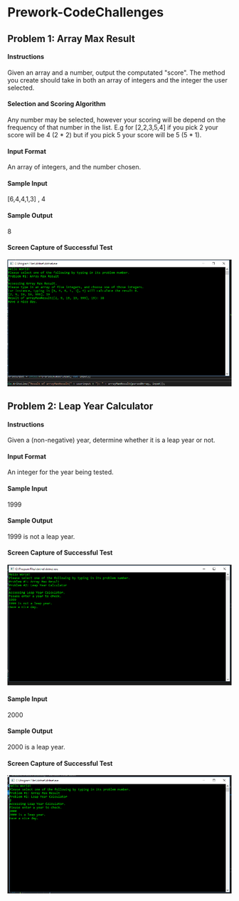 # Prework-CodeChallenges

## Problem 1: Array Max Result

#### Instructions
Given an array and a number, output the computated "score". The method you create should take in
both an array of integers and the integer the user selected.

#### Selection and Scoring Algorithm
Any number may be selected, however your scoring will be depend on the frequency of that number in the list. 
E.g for [2,2,3,5,4] if you pick 2 your score will be 4 (2 * 2) but if you pick 5 your score will be 5 (5 * 1).

#### Input Format
An array of integers, and the number chosen.

#### Sample Input
[6,4,4,1,3] , 4

#### Sample Output
8

#### Screen Capture of Successful Test
![Picture showing success of problem 1](https://github.com/Dervival/Prework-CodeChallenges/blob/master/preworkProb1.PNG)


## Problem 2: Leap Year Calculator

#### Instructions
Given a (non-negative) year, determine whether it is a leap year or not. 

#### Input Format
An integer for the year being tested.

#### Sample Input
1999

#### Sample Output
1999 is not a leap year.

#### Screen Capture of Successful Test
![Picture of non-leap year for problem 2](https://github.com/Dervival/Prework-CodeChallenges/blob/master/preworkProb2isNotLeap.PNG)

#### Sample Input
2000

#### Sample Output
2000 is a leap year.

#### Screen Capture of Successful Test
![Picture of leap year for problem 2](https://github.com/Dervival/Prework-CodeChallenges/blob/master/preworkProb2isLeap.PNG)